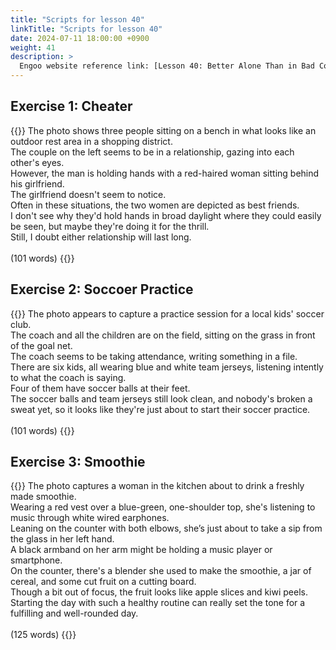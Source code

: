 ```yaml
---
title: "Scripts for lesson 40"
linkTitle: "Scripts for lesson 40"
date: 2024-07-11 18:00:00 +0900
weight: 41
description: >
  Engoo website reference link: [Lesson 40: Better Alone Than in Bad Company](https://engoo.com/app/lessons/describing-pictures-intermediate-describing-pictures-better-alone-than-in-bad-company/iZkjykxLEeed44-H4DRA5Q?category_id=P_HriMOnEeifo0O-yMP42w&course_id=ZZasjsOnEeiHZVOMC0VfdA)
---
```


## Exercise 1: Cheater

{{<card header="**Script**">}}
The photo shows three people sitting on a bench in what looks like an outdoor rest area in a shopping district. <br/>
The couple on the left seems to be in a relationship, gazing into each other's eyes. <br/>
However, the man is holding hands with a red-haired woman sitting behind his girlfriend. <br/>
The girlfriend doesn't seem to notice. <br/>
Often in these situations, the two women are depicted as best friends. <br/>
I don't see why they'd hold hands in broad daylight where they could easily be seen, but maybe they're doing it for the thrill. <br/>
Still, I doubt either relationship will last long.<br/>
<br/>
(101 words)
{{</card>}}


## Exercise 2: Soccoer Practice

{{<card header="**Script**">}}
The photo appears to capture a practice session for a local kids' soccer club.<br/>
The coach and all the children are on the field, sitting on the grass in front of the goal net. <br/>
The coach seems to be taking attendance, writing something in a file.<br/>
There are six kids, all wearing blue and white team jerseys, listening intently to what the coach is saying.<br/>
Four of them have soccer balls at their feet.<br/>
The soccer balls and team jerseys still look clean, and nobody's broken a sweat yet, so it looks like they're just about to start their soccer practice.<br/>
<br/>
(101 words)
{{</card>}}


## Exercise 3: Smoothie

{{<card header="**Script**">}}
The photo captures a woman in the kitchen about to drink a freshly made smoothie. <br/>
Wearing a red vest over a blue-green, one-shoulder top, she's listening to music through white wired earphones. <br/>
Leaning on the counter with both elbows, she’s just about to take a sip from the glass in her left hand.<br/>
A black armband on her arm might be holding a music player or smartphone. <br/>
On the counter, there's a blender she used to make the smoothie, a jar of cereal, and some cut fruit on a cutting board. <br/>
Though a bit out of focus, the fruit looks like apple slices and kiwi peels. <br/>
Starting the day with such a healthy routine can really set the tone for a fulfilling and well-rounded day.<br/>
<br/>
(125 words)
{{</card>}}
